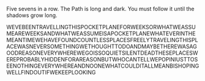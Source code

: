 Five sevens in a row. The Path is long and dark. You must follow it until the shadows grow long.

WEVEBEENTRAVELLINGTHISPOCKETPLANEFORWEEKSORWHATWEASSUMEAREWEEKSANDWHATWEASSUMEISAPOCKETPLANEWHATEVERINTHEMEANTIMEWEHAVEFOUNDCOUNTLESSPLACESFREELYTRAVELINGTHISPLACEWASNEVERSOMETHINGWETHOUGHTTODOANDMAYBETHEREWASAGOODREASONEVERYWHEREWEGOISSOQUIETSILENTDEADTHESEPLACESWEREPROBABLYHIDDENFORAREASONBUTWHOCANTELLWEPOPINIUSTTOSEENOTHINGEVERYWHEREANDNOONEWHATCOULDITALLMEANBISHOPINGWELLFINDOUTIFWEKEEPLOOKING

